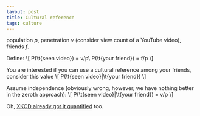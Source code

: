 ```yaml
---
layout: post
title: Cultural reference
tags: culture
---
```


population $p$, penetration $v$ (consider view count of a YouTube video), friends $f$.

Define:
\\[
	P(\t{seen video}) = v/p\\
	P(\t{your friend}) = f/p
\\]

You are interested if you can use a cultural reference among your friends,
consider this value
\\[
	P(\t{seen video}|\t{your friend})
\\]

Assume independence (obviously wrong, however, we have nothing better in the zeroth approach):
\\[
	P(\t{seen video}|\t{your friend}) = v/p
\\]

Oh, [XKCD already got it quantified](https://xkcd.com/1053/) too.
